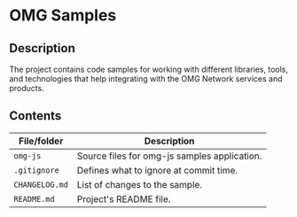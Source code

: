 # OMG Samples

## Description

The project contains code samples for working with different libraries, tools, and technologies that help integrating with the OMG Network services and products.

## Contents

| File/folder    | Description                                  |
| -------------- | -------------------------------------------- |
| `omg-js`       | Source files for omg-js samples application. |
| `.gitignore`   | Defines what to ignore at commit time.       |
| `CHANGELOG.md` | List of changes to the sample.               |
| `README.md`    | Project's README file.                       |

